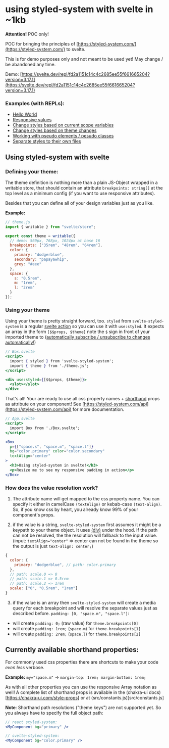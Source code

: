 # using styled-system with svelte in ~1kb

**Attention!** POC only!

POC for bringing the principles of [https://styled-system.com/](https://styled-system.com/) to svelte.

This is for demo purposes only and not meant to be used yet!
May change / be abandoned any time.

Demo: [https://svelte.dev/repl/fd2a1151c14c4c2685ee55f661665204?version=3.17.1](https://svelte.dev/repl/fd2a1151c14c4c2685ee55f661665204?version=3.17.1)

### Examples (with REPLs):

- [Hello World](docs/examples/01_hello_world.md)
- [Responsive values](docs/examples/02_responsive.md)
- [Change styles based on current scope variables](docs/examples/03_reactivity.md)
- [Change styles based on theme changes](docs/examples/04_theme_changes.md)
- [Working with pseudo elements / pesudo classes](docs/examples/05_css_in_js.md)
- [Separate styles to their own files](docs/examples/06_separate_styles.md)

## Using styled-system with svelte

### Defining your theme:

The theme definition is nothing more than a plain JS-Object wrapped in a writable store, that should contain an attribute `breakpoints: string[]` at the top level as a minimum config (if you want to use responsive attributes).

Besides that you can define all of your design variables just as you like.

**Example:**

```jsx
// theme.js
import { writable } from "svelte/store";

export const theme = writable({
  // demo: 560px, 768px, 1024px at base 16
  breakpoints: ["35rem", "48rem", "64rem"],
  color: {
    primary: "dodgerblue",
    secondary: "papayawhip",
    grey: "#eee"
  },
  space: {
    s: "0.5rem",
    m: "1rem",
    l: "2rem"
  }
});
```

### Using your theme

Using your theme is pretty straight forward, too. `styled` from `svelte-styled-system` is a regular [svelte action](https://svelte.dev/docs#use_action) so you can use it with `use:styled`. It expects an array in the form `[$$props, $theme]` note the `$` sign in front of your imported theme to ([automatically subscribe / unsubscribe to changes automatically!](https://svelte.dev/docs#4_Prefix_stores_with_$_to_access_their_values))

```jsx
// Box.svelte
<script>
  import { styled } from 'svelte-styled-system';
  import { theme } from './theme.js';
</script>

<div use:styled={[$$props, $theme]}>
  <slot></slot>
</div>
```

That's all! Your are ready to use all css property names + [shorthand](#currently-available-shorthand-properties) props as attribute on your component! See [https://styled-system.com/api](https://styled-system.com/api) for more documentation.

```jsx
// App.svelte
<script>
  import Box from './Box.svelte';
</script>

<Box
  p={["space.s", "space.m", "space.l"]}
  bg="color.primary" color="color.secondary"
  textAlign="center"
>
  <h3>Using styled-system in svelte!</h3>
  <p>Resize me to see my responsive padding in action</p>
</Box>
```

### How does the value resolution work?

1. The attribute name will get mapped to the css property name. You can specify it either in camelCase `(textAlign)` or kebab-case `(text-align)`.
   So, if you know css by heart, you already know 99% of your component's props.

2. if the value is a string, `svelte-styled-system` first assumes it might be a keypath to your theme object. It uses [(dlv)](https://github.com/developit/dlv) under the hood. If the path can not be resolved, the the resolution will fallback to the input value. (input: `textAlign="center"` => center can not be found in the theme so the output is just `text-align: center;`)

```jsx
{
  color: {
    primary: "dodgerblue", // path: color.primary
  },
  // path: scale.0 => 0
  // path: scale.1 => 0.5rem
  // path: scale.2 => 1rem
  scale: ["0", "0.5rem", "1rem"]
}
```

3. if the value is an array then `svelte-styled-system` will create a media query for each breakpoint and will resolve the separate values just as described before.
   `padding: [0, "space.m", "space.l"]`:

- will create `padding: 0;` (raw value) for `theme.breakpoints[0]`
- will create `padding: 1rem;` (`space.m`) for `theme.breakpoints[1]`
- will create `padding: 2rem;` (`space.l`) for `theme.breakpoints[2]`

## Currently available shorthand properties:

For commonly used css properties there are shortcuts to make your code _even less_ verbose.

**Example:**
`my="space.m"` => `margin-top: 1rem; margin-bottom: 1rem;`

As with all other properties you can use the responsive Array notation as well!
A complete list of shorthand props is available in the (chakra-ui docs)[https://chakra-ui.com/style-props] or at (src/constants.js)[src/constants.js]

**Note**: Shorthand path resolutions ("theme keys") are not supported yet. So you always have to specify the full object path:

```jsx
// react styled-system:
<MyComponent bg="primary" />

// svelte-styled-system:
<MyComponent bg="color.primary" />
```
